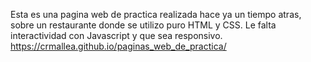 Esta es una pagina web de practica realizada hace ya un tiempo atras, sobre un restaurante donde se utilizo puro HTML y CSS.
Le falta interactividad con Javascript y que sea responsivo.
https://crmallea.github.io/paginas_web_de_practica/
